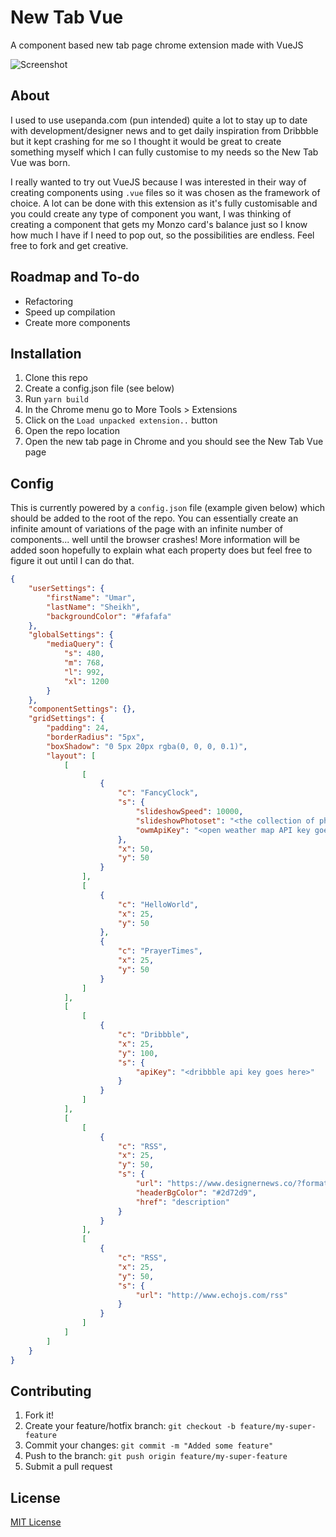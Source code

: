 # New Tab Vue

A component based new tab page chrome extension made with VueJS

![Screenshot](https://raw.githubusercontent.com/umarsheikh13/new-tab-vue/master/src/assets/img/screenshot.png)

## About

I used to use usepanda.com (pun intended) quite a lot to stay up to date with development/designer news and to get daily inspiration from Dribbble but it kept crashing for me so I thought it would be great to create something myself which I can fully customise to my needs so the New Tab Vue was born.

I really wanted to try out VueJS because I was interested in their way of creating components using `.vue` files so it was chosen as the framework of choice. A lot can be done with this extension as it's fully customisable and you could create any type of component you want, I was thinking of creating a component that gets my Monzo card's balance just so I know how much I have if I need to pop out, so the possibilities are endless. Feel free to fork and get creative.

## Roadmap and To-do

- Refactoring
- Speed up compilation
- Create more components

## Installation

1. Clone this repo
2. Create a config.json file (see below)
3. Run `yarn build`
4. In the Chrome menu go to More Tools > Extensions
5. Click on the `Load unpacked extension..` button
6. Open the repo location
7. Open the new tab page in Chrome and you should see the New Tab Vue page

## Config

This is currently powered by a `config.json` file (example given below) which should be added to the root of the repo. You can essentially create an infinite amount of variations of the page with an infinite number of components... well until the browser crashes! More information will be added soon hopefully to explain what each property does but feel free to figure it out until I can do that.

```json
{
    "userSettings": {
        "firstName": "Umar",
        "lastName": "Sheikh",
        "backgroundColor": "#fafafa"
    },
    "globalSettings": {
        "mediaQuery": {
            "s": 480,
            "m": 768,
            "l": 992,
            "xl": 1200
        }
    },
    "componentSettings": {},
    "gridSettings": {
        "padding": 24,
        "borderRadius": "5px",
        "boxShadow": "0 5px 20px rgba(0, 0, 0, 0.1)",
        "layout": [
            [
                [
                    {
                        "c": "FancyClock",
                        "s": {
                            "slideshowSpeed": 10000,
                            "slideshowPhotoset": "<the collection of photos from unsplash.com i.e. collection/218092>",
                            "owmApiKey": "<open weather map API key goes here>"
                        },
                        "x": 50,
                        "y": 50
                    }
                ],
                [
                    {
                        "c": "HelloWorld",
                        "x": 25,
                        "y": 50
                    },
                    {
                        "c": "PrayerTimes",
                        "x": 25,
                        "y": 50
                    }
                ]
            ],
            [
                [
                    {
                        "c": "Dribbble",
                        "x": 25,
                        "y": 100,
                        "s": {
                            "apiKey": "<dribbble api key goes here>"
                        }
                    }
                ]
            ],
            [
                [
                    {
                        "c": "RSS",
                        "x": 25,
                        "y": 50,
                        "s": {
                            "url": "https://www.designernews.co/?format=rss",
                            "headerBgColor": "#2d72d9",
                            "href": "description"
                        }
                    }
                ],
                [
                    {
                        "c": "RSS",
                        "x": 25,
                        "y": 50,
                        "s": {
                            "url": "http://www.echojs.com/rss"
                        }
                    }
                ]
            ]
        ]
    }
}

```

## Contributing

1. Fork it!
2. Create your feature/hotfix branch: `git checkout -b feature/my-super-feature`
3. Commit your changes: `git commit -m "Added some feature"`
4. Push to the branch: `git push origin feature/my-super-feature`
5. Submit a pull request

## License

[MIT License](http://opensource.org/licenses/MIT)
